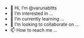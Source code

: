 - 👋 Hi, I’m @varunabltts
- 👀 I’m interested in ...
- 🌱 I’m currently learning ...
- 💞️ I’m looking to collaborate on ...
- 📫 How to reach me ...

<!---
varunabltts/varunabltts is a ✨ special ✨ repository because its `README.md` (this file) appears on your GitHub profile.
You can click the Preview link to take a look at your changes.
--->
